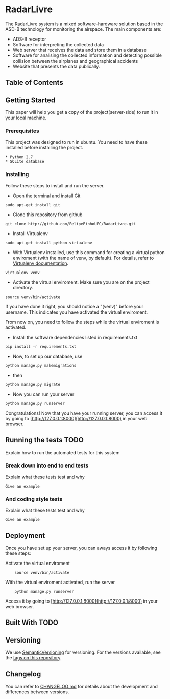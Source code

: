 # RadarLivre

The RadarLivre system is a mixed software-hardware solution based in the ASD-B technology for monitoring the airspace. The main components are: 

* ADS-B receptor
* Software for interpreting the collected data
* Web server that receives the data and store them in a database
* Software for analising the collected information and detecting possible collision between the airplanes and geographical accidents
* Website that presents the data publically.

## Table of Contents


## Getting Started

This paper will help you get a copy of the project(server-side) to run it in your local machine.

### Prerequisites

This project was designed to run in ubuntu.
You need to have these installed before installing the project.

```
* Python 2.7
* SQLite database

```

### Installing

Follow these steps to install and run the server.

* Open the terminal and install Git

```
sudo apt-get install git
```

* Clone this repository from github

```
git clone http://github.com/FelipePinhoUFC/RadarLivre.git
```

* Install Virtualenv

```
sudo apt-get install python-virtualenv
```

* With Virtualenv installed, use this command for creating a virtual python enviroment (with the name of venv, by default). For details, refer to [Virtualenv documentation](https://virtualenv.pypa.io/en/stable/).

```
virtualenv venv
```

* Activate the virtual enviroment. Make sure you are on the project directory. 

```
source venv/bin/activate
```

If you have done it right, you should notice a "(venv)" before your username. This indicates you have activated the virtual enviroment.

From now on, you need to follow the steps while the virtual enviroment is activated.

* Install the software dependencies listed in requirements.txt

```
pip install -r requirements.txt
```

* Now, to set up our database, use 

```
python manage.py makemigrations
```
* then

```
python manage.py migrate
```

* Now you can run your server

```
python manage.py runserver
```

Congratulations! Now that you have your running server, you can access it by going to [http://127.0.0.1:8000](http://127.0.0.1:8000) in your web browser.

## Running the tests TODO

Explain how to run the automated tests for this system

### Break down into end to end tests

Explain what these tests test and why

```
Give an example
```

### And coding style tests

Explain what these tests test and why

```
Give an example
```

## Deployment

Once you have set up your server, you can aways access it by following these steps:

Activate the virtual enviroment
```
	source venv/bin/activate
```

With the virtual enviroment activated, run the server
```
	python manage.py runserver
```

Access it by going to [http://127.0.0.1:8000](http://127.0.0.1:8000) in your web browser.


## Built With TODO


## Versioning

We use [SemanticVersioning](http://semver.org/) for versioning. For the versions available, see the [tags on this repository](https://github.com/FelipePinhoUFC/RadarLivre/tags).

## Changelog

You can refer to [CHANGELOG.md](https://github.com/FelipePinhoUFC/RadarLivre/blob/master/CHANGELOG.md) for details about the development and differences between versions.

<!-- Won't be displayed

<div style="text-align:center">
  <img src="https://raw.githubusercontent.com/FelipePinhoUFC/RadarLivre/master/radarlivre_website/static/website/img/icon.ico" width="256">
</div>

# O Sistema Radar Livre

O sistema de monitoramento aéreo Radar Livre é uma solução mista de hadware e software baseada na tecnologia ADS-B. Seus principais componentes são: um aparelho receptor de mensagens ADS-B, um software capaz de interpretar os dados coletados, um servidor web que recebe os dados e armazena em um banco de dados, um software capaz de analisar as informações coletadas e detectar possíveis conflitos entre trajetórias de aeronaves e entre aeronaves e acidentes geográficos, além de um site que disponibiliza os dados publicamente.

# Coleta de mensagens ADS-B

O aparelho coletor de mensagens ADS-B é um componente simples, que pode ser instalado e configurado facilmente. É composto por uma antena pequena e um receptor que pode ser conectado a uma porta USB de qualquer computador. Para o tratamento das mensagens recebidas é necessário um software específico. As aplicações disponíveis atualmente para o reconhecimento das mensagens ADS-B são em sua maioria privadas e para o sistema operacional Windows, o que gera uma dependência da plataforma e um alto custo de instalação. O sistema Radar livre conta com seu próprio software de coleta, uma aplicação de código fonte aberto implementada sobre a plataforma linux pela equipe do projeto na UFC. A aplicação interpreta as mensagens e extrai informações como identificação, posicionamento, velocidade e altitude, armazenando-os em um banco de dados local. Posteriormente, os dados são enviados a um servidor web.

# Servidor web e site

Após serem coletados, os dados são enviados a um servidor web, que armazena-os em um banco de dados que pode ser acessado para análise das informações obtidas das aeronaves. Esses dados serão disponibilisados em um site de acesso livre e gratuito, onde aeronaves serão representadas graficamente, mostrando sua posição e outras informações. Essa interface web também foi implementada pela equipe do projeto na UFC em Quixadá e resultou num Trabalho de Conclusão de Curso (TCC).

# Componentes em produção

Encontram-se em desenvolvimento a versão do software coletor para Android e o Software de Análise de Colisão. O software coletor para Android permitirá o uso de plataformas mais leves e baratas para a implantação das estações coletoras e está sendo desenvolvido também na forma de um Trabalho de Conclusão de Curso. Já o Software de Análise de Colisão está sendo implementado pelo autor deste artigo como projeto de Iniciação Científica.

# Software de Análise de Colisão

Uma das principais falhas do sistema de monitoramento aéreo atual é o atraso na atualização do posicionamento das aeronaves que gera um grande intervalo entre a identificação da possível colisão e o alerta aos pilotos das aeronaves envolvidas. Além disso, o sistema não prevê possíveis colisões contra acidentes geográficos. A Tecnologia ADS-B diminui substancialmente o tempo de atualização do posicionamento dos aviões, tornando o sistema bem mais seguro e confiável.

Com o objetivo de otimizar a prevensão contra colisões, o sistema Radar Livre disponibilizará um software que utiliza os dados coletados em tempo real para análise e verificação de possíveis conflitos entre rotas de aeronaves e entre rotas de aeronaves e acidentes geográficos. A aplicação, que está em fase de desenvolvimento, funcionará na plataforma linux e terá código fonte aberto. Portanto, poderá ser utilizada livremente, especialmente por torres de controle para auxiliar no monitoramento aéreo.

# Conclusão

O projeto Radar Livre, com seus componentes simples e acessíveis, permitirá que o sistema de monitoramento aéreo brasileiro acompanhe as melhorias que estão acontecendo nos sistemas norte americanos com a adoção do método de monitoramento ADS-B. Apesar de ainda estar em fase de desenvolvimento, o sistema já disponibiliza as funcionalidades de coleta, armazenamento e apresentação em funciomaneto, e prevê uma versão do Software Coletor para a plataforma Android e um Software de Análise de Colisão. O site está disponível em <a href="http://www.radarlivre.com">www.radarlivre.com</a>. Os softwares já produzidos estão neste repositório e podem ser baixados e configurados facilmente em qualquer máquina com plataforma linux. Para a instalação, consulte nosso manual em <a href="https://docs.google.com/document/d/1ipKDKALwp97XyFSJrwYT17DriH22y-IMSrwTwS7odJA/edit?usp=sharing">Manual de Instalação</a>.

-->